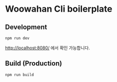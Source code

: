 # Woowahan Cli boilerplate

## Development
```
npm run dev
```

[http://localhost:8080/](http://localhost:8080/) 에서 확인 가능합니다.

## Build (Production)
```
npm run build
```


